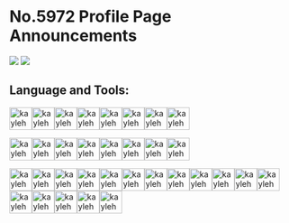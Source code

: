 # No.5972 Profile Page Announcements
![](https://github-readme-stats.vercel.app/api?username=No5972&show_icons=true&text_color=718096&bg_color=ffffff)
![](https://github-readme-stats.vercel.app/api/top-langs/?username=No5972&layout=compact&hide=HTML,css)

## Language and Tools: 
<img align="center" src="https://devicon.dev/devicon.git/icons/java/java-original-wordmark.svg" alt="kayleh" height="40" width="40" /><img align="center" src="https://devicon.dev/devicon.git/icons/csharp/csharp-original.svg" alt="kayleh" height="40" width="40" /><img align="center" src="https://devicon.dev/devicon.git/icons/javascript/javascript-original.svg" alt="kayleh" height="40" width="40" /><img align="center" src="https://devicon.dev/devicon.git/icons/html5/html5-original.svg" alt="kayleh" height="40" width="40" /><img align="center" src="https://devicon.dev/devicon.git/icons/cplusplus/cplusplus-original.svg" alt="kayleh" height="40" width="40" /><img align="center" src="https://devicon.dev/devicon.git/icons/c/c-original.svg" alt="kayleh" height="40" width="40" /><img align="center" src="https://devicon.dev/devicon.git/icons/css3/css3-original.svg" alt="kayleh" height="40" width="40" /><img align="center" src="https://devicon.dev/devicon.git/icons/python/python-original.svg" alt="kayleh" height="40" width="40" />

<img align="center" src="https://www.vectorlogo.zone/logos/springio/springio-icon.svg" alt="kayleh" height="40" width="40" /><img align="center" src="https://raw.githubusercontent.com/mybatis/logo/978369e60c3e4f2e4319d57388beb71e7d0955e0/logo-bird-ninja.svg" alt="kayleh" height="40" width="40" /><img align="center" src="https://www.vectorlogo.zone/logos/dotnet/dotnet-icon.svg" alt="kayleh" height="40" width="40" /><img align="center" src="https://www.vectorlogo.zone/logos/hexoio/hexoio-icon.svg" alt="kayleh" height="40" width="40" /><img align="center" src="https://www.vectorlogo.zone/logos/apache_struts/apache_struts-icon.svg" alt="kayleh" height="40" width="40" /><img align="center" src="https://www.vectorlogo.zone/logos/hibernate/hibernate-icon.svg" alt="kayleh" height="40" width="40" /><img align="center" src="https://www.vectorlogo.zone/logos/getbootstrap/getbootstrap-icon.svg" alt="kayleh" height="40" width="40" /><img align="center" src="https://devicon.dev/devicon.git/icons/nodejs/nodejs-original.svg" alt="kayleh" height="40" width="40" />

<img align="center" src="https://www.vectorlogo.zone/logos/git-scm/git-scm-icon.svg" alt="kayleh" height="40" width="40" /><img align="center" src="https://www.vectorlogo.zone/logos/apache_subversion/apache_subversion-icon.svg" alt="kayleh" height="40" width="40" /><img align="center" src="https://www.vectorlogo.zone/logos/linux/linux-icon.svg" alt="kayleh" height="40" width="40" /><img align="center" src="https://www.vectorlogo.zone/logos/centos/centos-icon.svg" alt="kayleh" height="40" width="40" /><img align="center" src="https://www.vectorlogo.zone/logos/ubuntu/ubuntu-icon.svg" alt="kayleh" height="40" width="40" /><img align="center" src="https://devicon.dev/devicon.git/icons/mysql/mysql-original.svg" alt="kayleh" height="40" width="40" /><img align="center" src="https://cdn.jsdelivr.net/npm/simple-icons@3.0.1/icons/microsoftsqlserver.svg" alt="kayleh" height="40" width="40" /><img align="center" src="https://devicon.dev/devicon.git/icons/oracle/oracle-original.svg" alt="kayleh" height="40" width="40" /><img align="center" src="https://devicon.dev/devicon.git/icons/mongodb/mongodb-original.svg" alt="kayleh" height="40" width="40" /><img align="center" src="https://devicon.dev/devicon.git/icons/redis/redis-original.svg" alt="kayleh" height="40" width="40" /><img align="center" src="https://devicon.dev/devicon.git/icons/vim/vim-original.svg" alt="kayleh" height="40" width="40" /><img align="center" src="https://cdn.jsdelivr.net/npm/simple-icons@3.0.1/icons/sublimetext.svg" alt="kayleh" height="40" width="40" /><img align="center" src="https://devicon.dev/devicon.git/icons/intellij/intellij-original.svg" alt="kayleh" height="40" width="40" /><img align="center" src="https://devicon.dev/devicon.git/icons/visualstudio/visualstudio-plain.svg" alt="kayleh" height="40" width="40" /><img align="center" src="https://cdn.jsdelivr.net/npm/simple-icons@3.0.1/icons/eclipseide.svg" alt="kayleh" height="40" width="40" /><img align="center" src="https://devicon.dev/devicon.git/icons/pycharm/pycharm-original.svg" alt="kayleh" height="40" width="40" /><img align="center" src="https://devicon.dev/devicon.git/icons/webstorm/webstorm-original.svg" alt="kayleh" height="40" width="40" />


